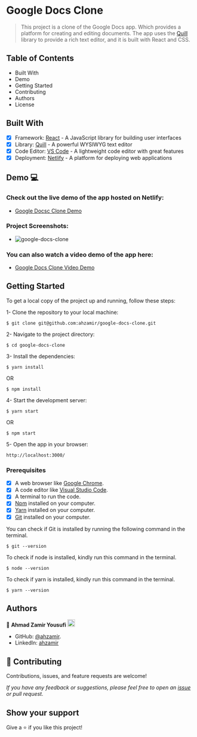# Google Docs Clone

> This project is a clone of the Google Docs app. Which provides a platform for creating and editing documents. The app uses the [Quill](https://quilljs.com/) library to provide a rich text editor, and it is built with React and CSS.

## Table of Contents
- Built With
- Demo
- Getting Started
- Contributing
- Authors
- License

## Built With 

- [x] Framework: [React](https://reactjs.org/) - A JavaScript library for building user interfaces
- [x] Library: [Quill](https://quilljs.com/) - A powerful WYSIWYG text editor
- [x] Code Editor: [VS Code](https://code.visualstudio.com/) - A lightweight code editor with great features
- [x] Deployment: [Netlify](https://www.netlify.com/) - A platform for deploying web applications

## Demo 💻
### Check out the live demo of the app hosted on Netlify:
- [Google Docsc Clone Demo](https://ahzamir-google-docs-clone.netlify.app/)

### Project Screenshots:

- ![google-docs-clone](https://github.com/ahzamir/google-docs-clone/assets/96838030/f5c3f5c1-a763-4350-89ba-e5b9b7c821f1)

### You can also watch a video demo of the app here:

- [Google Docs Clone Video Demo](https://www.loom.com/share/03367980018947e18131e0aa801f0752)

## Getting Started

To get a local copy of the project up and running, follow these steps:

1- Clone the repository to your local machine:
```
$ git clone git@github.com:ahzamir/google-docs-clone.git
```

2- Navigate to the project directory:
```
$ cd google-docs-clone
```

3- Install the dependencies:
```
$ yarn install
```
OR
```
$ npm install
```

4- Start the development server:
```
$ yarn start
```
OR
```
$ npm start
```
5- Open the app in your browser:
```
http://localhost:3000/
```

### Prerequisites

- [x] A web browser like [Google Chrome](https://www.google.com/chrome/).
- [x] A code editor like [Visual Studio Code](https://code.visualstudio.com/).
- [x] A terminal to run the code.
- [x] [Npm](https://www.npmjs.com/) installed on your computer.
- [x] [Yarn](https://yarnpkg.com/) installed on your computer.
- [x] [Git](https://git-scm.com/) installed on your computer.

You can check if Git is installed by running the following command in the terminal.
```
$ git --version
```

To check if node is installed, kindly run this command in the terminal.
```
$ node --version
```

To check if yarn is installed, kindly run this command in the terminal.
```
$ yarn --version
```

## Authors

👤 **Ahmad Zamir Yousufi** <img src="https://emojis.slackmojis.com/emojis/images/1531849430/4246/blob-sunglasses.gif?1531849430" width="20"/>

- GitHub: [@ahzamir](https://github.com/ahzamir).
- LinkedIn: [ahzamir](https://www.linkedin.com/in/ahzamir/)

## 🤝 Contributing

Contributions, issues, and feature requests are welcome!

_If you have any feedback or suggestions, please feel free to open an [issue](https://github.com/ahzamir/google-docs-clone/issues) or pull request._

## Show your support

Give a ⭐️ if you like this project!
